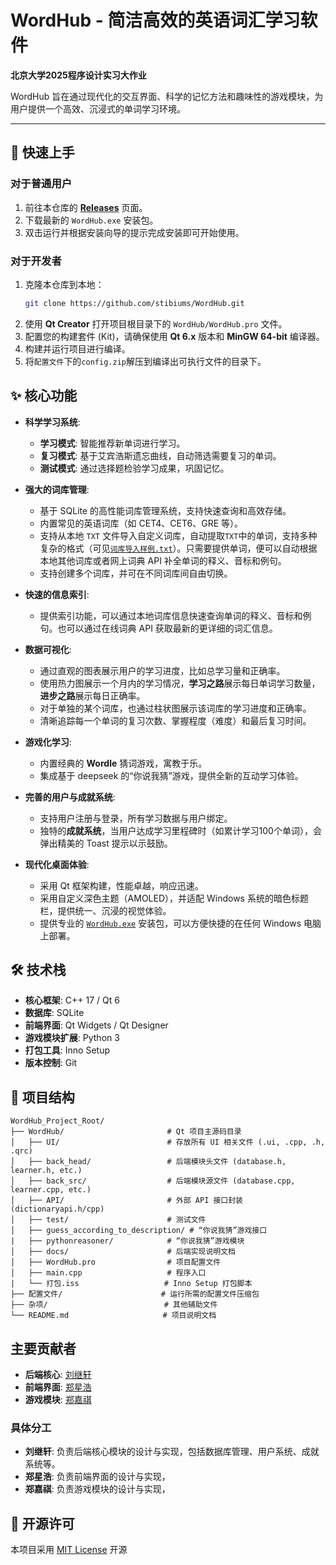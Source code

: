 # WordHub - 简洁高效的英语词汇学习软件

**北京大学2025程序设计实习大作业**

WordHub 旨在通过现代化的交互界面、科学的记忆方法和趣味性的游戏模块，为用户提供一个高效、沉浸式的单词学习环境。

---

## 🚀 快速上手

### 对于普通用户

1.  前往本仓库的 **[Releases](https://github.com/stibiums/WordHub/releases)** 页面。
2.  下载最新的 `WordHub.exe` 安装包。
3.  双击运行并根据安装向导的提示完成安装即可开始使用。

### 对于开发者

1.  克隆本仓库到本地：
    ```bash
    git clone https://github.com/stibiums/WordHub.git
    ```
2.  使用 **Qt Creator** 打开项目根目录下的 `WordHub/WordHub.pro` 文件。
3.  配置您的构建套件 (Kit)，请确保使用 **Qt 6.x** 版本和 **MinGW 64-bit** 编译器。
4.  构建并运行项目进行编译。
5.  将`配置文件`下的`config.zip`解压到编译出可执行文件的目录下。

## ✨ 核心功能

*   **科学学习系统**:
    *   **学习模式**: 智能推荐新单词进行学习。
    *   **复习模式**: 基于艾宾浩斯遗忘曲线，自动筛选需要复习的单词。
    *   **测试模式**: 通过选择题检验学习成果，巩固记忆。

*   **强大的词库管理**:
    *   基于 SQLite 的高性能词库管理系统，支持快速查询和高效存储。
    *   内置常见的英语词库（如 CET4、CET6、GRE 等）。
    *   支持从本地 `TXT` 文件导入自定义词库，自动提取`TXT`中的单词，支持多种复杂的格式（可见[`词库导入样例.txt`](杂项/词库导入样例.txt)）。只需要提供单词，便可以自动根据本地其他词库或者网上词典 API 补全单词的释义、音标和例句。
    *   支持创建多个词库，并可在不同词库间自由切换。

*   **快速的信息索引**:
    *   提供索引功能，可以通过本地词库信息快速查询单词的释义、音标和例句。也可以通过在线词典 API 获取最新的更详细的词汇信息。

*   **数据可视化**:
    *   通过直观的图表展示用户的学习进度，比如总学习量和正确率。
    *   使用热力图展示一个月内的学习情况，**学习之路**展示每日单词学习数量，**进步之路**展示每日正确率。
    *   对于单独的某个词库，也通过柱状图展示该词库的学习进度和正确率。
    *   清晰追踪每一个单词的复习次数、掌握程度（难度）和最后复习时间。

*   **游戏化学习**:
    *   内置经典的 **Wordle** 猜词游戏，寓教于乐。
    *   集成基于 deepseek 的“你说我猜”游戏，提供全新的互动学习体验。

*   **完善的用户与成就系统**:
    *   支持用户注册与登录，所有学习数据与用户绑定。
    *   独特的**成就系统**，当用户达成学习里程碑时（如累计学习100个单词），会弹出精美的 Toast 提示以示鼓励。

*   **现代化桌面体验**:
    *   采用 Qt 框架构建，性能卓越，响应迅速。
    *   采用自定义深色主题（AMOLED），并适配 Windows 系统的暗色标题栏，提供统一、沉浸的视觉体验。
    *   提供专业的 [`WordHub.exe`](https://github.com/stibiums/WordHub/releases ) 安装包，可以方便快捷的在任何 Windows 电脑上部署。

## 🛠️ 技术栈

*   **核心框架**: C++ 17 / Qt 6
*   **数据库**: SQLite
*   **前端界面**: Qt Widgets / Qt Designer
*   **游戏模块扩展**: Python 3
*   **打包工具**: Inno Setup
*   **版本控制**: Git


## 📂 项目结构

```
WordHub_Project_Root/
├── WordHub/                       # Qt 项目主源码目录
│   ├── UI/                        # 存放所有 UI 相关文件 (.ui, .cpp, .h, .qrc)
│   ├── back_head/                 # 后端模块头文件 (database.h, learner.h, etc.)
│   ├── back_src/                  # 后端模块源文件 (database.cpp, learner.cpp, etc.)
│   ├── API/                       # 外部 API 接口封装 (dictionaryapi.h/cpp)
│   ├── test/                      # 测试文件
│   ├── guess_according_to_description/ # “你说我猜”游戏接口
|   ├── pythonreasoner/            # “你说我猜”游戏模块
│   ├── docs/                      # 后端实现说明文档
│   ├── WordHub.pro                # 项目配置文件
│   ├── main.cpp                   # 程序入口
|   └── 打包.iss                   # Inno Setup 打包脚本
├── 配置文件/                      # 运行所需的配置文件压缩包
├── 杂项/                          # 其他辅助文件 
└── README.md                     # 项目说明文档
```

## 主要贡献者

*   **后端核心**: [刘继轩](https://github.com/stibiums)
*   **前端界面**: [郑星浩](https://github.com/Staaaaaaaaar)
*   **游戏模块**: [郑嘉祺](https://github.com/missswiftie)

### 具体分工

*   **刘继轩**: 负责后端核心模块的设计与实现，包括数据库管理、用户系统、成就系统等。
*   **郑星浩**: 负责前端界面的设计与实现，
*   **郑嘉祺**: 负责游戏模块的设计与实现，


## 📄 开源许可

本项目采用 [MIT License](LICENSE) 开源
